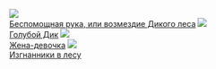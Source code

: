 ![](/books/adventure/Майн%20Рид/Беспомощная%20рука,%20или%20возмездие%20Дикого%20леса.jpg)  
[Беспомощная рука, или возмездие Дикого леса](/books/adventure/Майн%20Рид/Беспомощная%20рука,%20или%20возмездие%20Дикого%20леса)
![](/books/adventure/Майн%20Рид/Голубой%20Дик.jpg)  
[Голубой Дик](/books/adventure/Майн%20Рид/Голубой%20Дик)
![](/books/adventure/Майн%20Рид/Жена-девочка.jpg)  
[Жена-девочка](/books/adventure/Майн%20Рид/Жена-девочка)
![](/books/adventure/Майн%20Рид/Изгнанники%20в%20лесу.jpg)  
[Изгнанники в лесу](/books/adventure/Майн%20Рид/Изгнанники%20в%20лесу)
